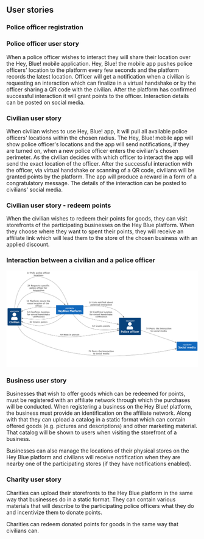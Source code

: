 ## User stories

### Police officer registration

### Police officer user story
When a police officer wishes to interact they will share their location over the Hey, Blue! mobile application.
Hey, Blue! the mobile app pushes police officers' location to the platform every few seconds and the platform records the latest location.
Officer will get a notification when a civilian is requesting an interaction which can finalize in a virtual handshake or by the officer sharing a QR code with the civilian.
After the platform has confirmed successful interaction it will grant points to the officer.
Interaction details can be posted on social media.

### Civilian user story
When civilian wishes to use Hey, Blue! app, it will pull all available police officers' locations within the chosen radius.
The Hey, Blue! mobile app will show police officer's locations and the app will send notifications, if they are turned on, when a new police officer enters the civilian's chosen perimeter.
As the civilian decides with which officer to interact the app will send the exact location of the officer.
After the successful interaction with the officer, via virtual handshake or scanning of a QR code, civilians will be granted points by the platform.
The app will produce a reward in a form of a congratulatory message. The details of the interaction can be posted to civilians' social media.

### Civilian user story - redeem points
When the civilian wishes to redeem their points for goods, they can visit storefronts of the participating businesses on the Hey Blue platform. When they
choose where they want to spent their points, they will receive an affiliate link which will lead them to the store of the chosen business with an applied
discount.

### Interaction between a civilian and a police officer
![Interaction diagram](../diagrams/civilian_and_PO_interaction.png)

### Business user story
Businesses that wish to offer goods which can be redeemed for points, must be registered with an affiliate network through which the purchases will
be conducted. When registering a business on the Hey Blue! platform, the business must provide an identification on the affiliate network. Along with
that they can upload a catalog in a static format which can contain offered goods (e.g. pictures and descriptions) and other marketing material. That catalog
will be shown to users when visiting the storefront of a business.

Businesses can also manage the locations of their physical stores on the Hey Blue platform and civilians will receive notification when they are
nearby one of the participating stores (if they have notifications enabled).

### Charity user story
Charities can upload their storefronts to the Hey Blue platform in the same way that businesses do in a static format. They can contain various materials
that will describe to the participating police officers what they do and incentivize them to donate points.

Charities can redeem donated points for goods in the same way that civilians can.
